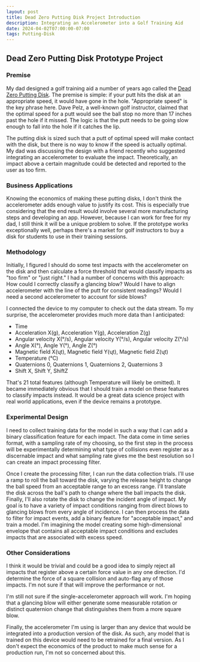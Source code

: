 ```yaml
---
layout: post
title: Dead Zero Putting Disk Project Introduction
description: Integrating an Accelerometer into a Golf Training Aid
date: 2024-04-02T07:00:00-07:00
tags: Putting-Disk
---
```


## Dead Zero Putting Disk Prototype Project

### Premise
My dad designed a golf training aid a number of years ago called the [Dead Zero Putting Disk](http://deadzeroputting.com). The premise is simple: if your putt hits the disk at an appropriate speed, it would have gone in the hole. "Appropriate speed" is the key phrase here. Dave Pelz, a well-known golf instructor, claimed that the optimal speed for a putt would see the ball stop no more than 17 inches past the hole if it missed. The logic is that the putt needs to be going slow enough to fall into the hole if it catches the lip.

The putting disk is sized such that a putt of optimal speed will make contact with the disk, but there is no way to know if the speed is actually optimal. My dad was discussing the design with a friend recently who suggested integrating an accelerometer to evaluate the impact. Theoretically, an impact above a certain magnitude could be detected and reported to the user as too firm. 

### Business Applications

Knowing the economics of making these putting disks, I don't think the accelerometer adds enough value to justify its cost. This is especially true  considering that the end result would involve several more manufacturing steps and developing an app. However, because I can work for free for my dad, I still think it will be a unique problem to solve. If the prototype works exceptionally well, perhaps there's a market for golf instructors to buy a disk for students to use in their training sessions.

### Methodology

Initially, I figured I should do some test impacts with the accelerometer on the disk and then calculate a force threshold that would classify impacts as "too firm" or "just right." I had a number of concerns with this approach:  How could I correctly classify a glancing blow? Would I have to align accelerometer with the line of the putt for consistent readings? Would I need a second accelerometer to account for side blows?

I connected the device to my computer to check out the data stream. To my surprise, the accelerometer provides much more data than I anticipated: 

* Time
* Acceleration X(g), Acceleration Y(g), Acceleration Z(g)
* Angular velocity X(°/s), Angular velocity Y(°/s), Angular velocity Z(°/s)
* Angle X(°), Angle Y(°), Angle Z(°)
* Magnetic field X(ʯt), Magnetic field Y(ʯt), Magnetic field Z(ʯt)
* Temperature (℃)
* Quaternions 0, Quaternions 1, Quaternions 2, Quaternions 3
* Shift X, Shift Y, ShiftZ

That's 21 total features (although Temperature will likely be omitted). It became immediately obvious that I should train a model on these features to classify impacts instead. It would be a great data science project with real world applications, even if the device remains a prototype.

### Experimental Design

I need to collect training data for the model in such a way that I can add a binary classification feature for each impact. The data come in time series format, with a sampling rate of my choosing, so the first step in the process will be experimentally determining what type of collisions even register as a discernable impact and what sampling rate gives me the best resolution so I can create an impact processing filter. 

Once I create the processing filter, I can run the data collection trials. I'll use a ramp to roll the ball toward the disk, varying the release height to change the ball speed from an acceptable range to an excess range. I'll translate the disk across the ball's path to change where the ball impacts the disk. Finally, I'll also rotate the disk to change the incident angle of impact. My goal is to have a variety of impact conditions ranging from direct blows to glancing blows from every angle of incidence. I can then process the data to filter for impact events, add a binary feature for "acceptable impact," and train a model. I'm imagining the model creating some high-dimensional envelope that contains all acceptable impact conditions and excludes impacts that are associated with excess speed.

### Other Considerations

I think it would be trivial and could be a good idea to simply reject all impacts that register above a certain force value in any one direction. I'd determine the force of a square collision and auto-flag any of those impacts. I'm not sure if that will improve the performance or not.

I'm still not sure if the single-accelerometer approach will work. I'm hoping that a glancing blow will either generate some measurable rotation or distinct quaternion change that distinguishes them from a more square blow.

Finally, the accelerometer I'm using is larger than any device that would be integrated into a production version of the disk. As such, any model that is trained on this device would need to be retrained for a final version. As I don't expect the economics of the product to make much sense for a production run, I'm not so concerned about this. 